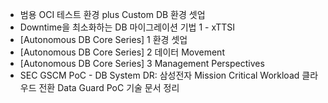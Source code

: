 - 범용 OCI 테스트 환경 plus Custom DB 환경 셋업
- Downtime을 최소화하는 DB 마이그레이션 기법 1 - xTTSI
- [Autonomous DB Core Series] 1 환경 셋업
- [Autonomous DB Core Series] 2 데이터 Movement
- [Autonomous DB Core Series] 3 Management Perspectives
- SEC GSCM PoC - DB System DR: 삼성전자 Mission Critical Workload 클라우드 전환 Data Guard PoC 기술 문서 정리
